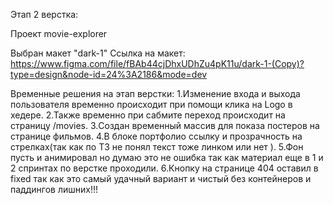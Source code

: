 Этап 2 верстка:

Проект movie-explorer

Выбран макет "dark-1" 
Ccылка на макет:
https://www.figma.com/file/fBAb44cjDhxUDhZu4pK11u/dark-1-(Copy)?type=design&node-id=24%3A2186&mode=dev

Временные решения на этап верстки:
1.Изменение входа и выхода пользователя временно происходит при помощи клика на Logo в хедере.
2.Также временно при сабмите переход происходит на страницу /movies.
3.Создан временный массив  для показа постеров на странице фильмов.
4.В блоке портфолио ссылку и прозрачность на стрелках(так как по ТЗ не понял текст тоже линком или нет ).
5.Фон пусть и анимировал но думаю это не ошибка так как материал еще в 1 и 2 спринтах по верстке проходили.
6.Кнопку на странице 404 оставил в fixed так как это самый удачный вариант и чистый без контейнеров и паддингов лишних!!!